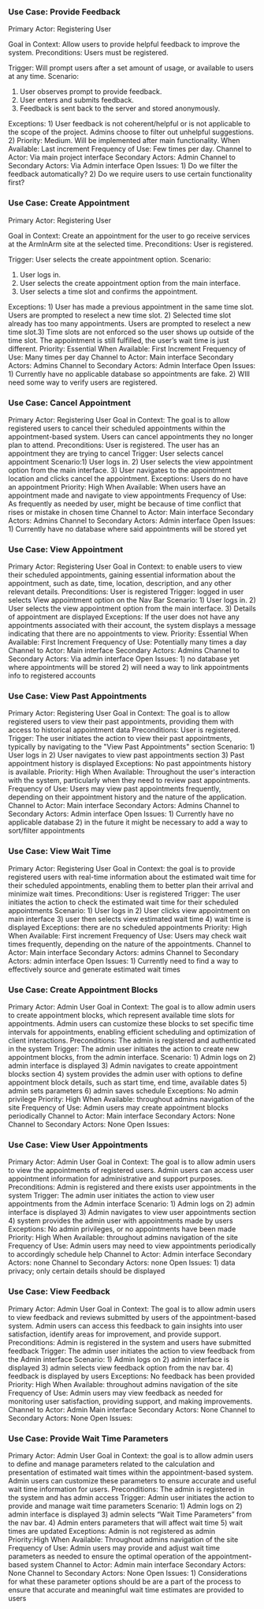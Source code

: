 ### Use Case: Provide Feedback
Primary Actor: Registering User

Goal in Context: Allow users to provide helpful feedback to improve the system. 
Preconditions: Users must be registered.

Trigger: Will prompt users after a set amount of usage, or available to users at any time.
Scenario: 
1) User observes prompt to provide feedback.
2) User enters and submits feedback.
3) Feedback is sent back to the server and stored anonymously.

Exceptions: 1) User feedback is not coherent/helpful or is not applicable to the scope of the project. Admins choose to filter out unhelpful suggestions. 2) 
Priority: Medium. Will be implemented after main functionality. 
When Available: Last increment
Frequency of Use: Few times per day. 
Channel to Actor: Via main project interface
Secondary Actors: Admin
Channel to Secondary Actors: Via Admin interface
Open Issues: 1) Do we filter the feedback automatically? 2) Do we require users to use certain functionality first?

### Use Case: Create Appointment
Primary Actor: Registering User

Goal in Context: Create an appointment for the user to go receive services at the ArmInArm site at the selected time. 
Preconditions: User is registered. 

Trigger: User selects the create appointment option. 
Scenario: 
1) User logs in.
2) User selects the create appointment option from the main interface.
3) User selects a time slot and confirms the appointment.

Exceptions: 1)  User has made a previous appointment in the same time slot. Users are prompted to reselect a new time slot. 2) Selected time slot already has too many appointments. Users are prompted to reselect a new time slot.3) Time slots are not enforced so the user shows up outside of the time slot. The appointment is still fulfilled, the user’s wait time is just different. 
Priority: Essential
When Available: First Increment
Frequency of Use: Many times per day
Channel to Actor: Main interface
Secondary Actors: Admins
Channel to Secondary Actors: Admin Interface
Open Issues: 1) Currently have no applicable database so appointments are fake. 2) WIll need some way to verify users are registered. 

### Use Case: Cancel Appointment
Primary Actor: Registering User 
Goal in Context: The goal is to allow registered users to cancel their scheduled appointments within the appointment-based system. Users can cancel appointments they no longer plan to attend.
Preconditions: User is registered. The user has an appointment they are trying to cancel
Trigger: User selects cancel appointment
Scenario:1) User logs in. 2) User selects the view appointment option from the main interface. 3) User navigates to the appointment location and clicks cancel the appointment. 
Exceptions: Users do no have an appointment 
Priority: High
When Available: When users have an appointment made and navigate to view appointments
Frequency of Use: As frequently as needed by user, might be because of time conflict that rises or mistake in chosen time
Channel to Actor: Main interface
Secondary Actors: Admins
Channel to Secondary Actors: Admin interface
Open Issues: 1) Currently have no database where said appointments will be stored yet

### Use Case: View Appointment
Primary Actor: Registering User
Goal in Context: to enable users to view their scheduled appointments, gaining essential information about the appointment, such as date, time, location, description, and any other relevant details. 
Preconditions: User is registered
Trigger: logged in user selects View appointment option on the Nav Bar
Scenario: 1) User logs in. 2) User selects the view appointment option from the main interface. 3) Details of appointment are displayed
Exceptions: If the user does not have any appointments associated with their account, the system displays a message indicating that there are no appointments to view.
Priority: Essential
When Available: First Increment
Frequency of Use: Potentially many times a day
Channel to Actor: Main interface
Secondary Actors: Admins
Channel to Secondary Actors: Via admin interface
Open Issues: 1) no database yet where appointments will be stored 2) will need a way to link appointments info to registered accounts

### Use Case: View Past Appointments
Primary Actor: Registering User
Goal in Context: The goal is to allow registered users to view their past appointments, providing them with access to historical appointment data 
Preconditions: User is registered.
Trigger: The user initiates the action to view their past appointments, typically by navigating to the "View Past Appointments" section
Scenario: 1) User logs in 2) User navigates to view past appointments section 3) Past appointment history is displayed
Exceptions: No past appointments history is available. 
Priority: High
When Available: Throughout the user's interaction with the system, particularly when they need to review past appointments.
Frequency of Use: Users may view past appointments frequently, depending on their appointment history and the nature of the application.
Channel to Actor: Main interface
Secondary Actors: Admins
Channel to Secondary Actors: Admin interface
Open Issues: 1) Currently have no applicable database 2) in the future it might be necessary to add a way to sort/filter appointments

### Use Case: View Wait Time
Primary Actor: Registering User
Goal in Context: the goal is to provide registered users with real-time information about the estimated wait time for their scheduled appointments, enabling them to better plan their arrival and minimize wait times.
Preconditions: User is registered 
Trigger: The user initiates the action to check the estimated wait time for their scheduled appointments
Scenario: 1) User logs in 2) User clicks view appointment on main interface 3) user then selects view estimated wait time 4) wait time is displayed
Exceptions: there are no scheduled appointments
Priority: High
When Available: First increment
Frequency of Use: Users may check wait times frequently, depending on the nature of the appointments.
Channel to Actor: Main interface
Secondary Actors: admins
Channel to Secondary Actors: admin interface
Open Issues: 1) Currently need to find a way to effectively source and generate estimated wait times

### Use Case: Create Appointment Blocks
Primary Actor: Admin User
Goal in Context: The goal is to allow admin users to create appointment blocks, which represent available time slots for appointments. Admin users can customize these blocks to set specific time intervals for appointments, enabling efficient scheduling and optimization of client interactions.
Preconditions: The admin is registered and authenticated in the system
Trigger: The admin user initiates the action to create new appointment blocks, from the admin interface.
Scenario: 1) Admin logs on 2) admin interface is displayed 3) Admin navigates to create appointment blocks section 4) system provides the admin user with options to define appointment block details, such as start time, end time, available dates 5) admin sets parameters 6) admin saves schedule 
Exceptions: No admin privilege
Priority: High
When Available: throughout admins navigation of the site 
Frequency of Use: Admin users may create appointment blocks periodically
Channel to Actor: Main interface
Secondary Actors: None
Channel to Secondary Actors: None
Open Issues: 

### Use Case: View User Appointments
Primary Actor: Admin User
Goal in Context: The goal is to allow admin users to view the appointments of registered users. Admin users can access user appointment information for administrative and support purposes.
Preconditions: Admin is registered and there exists user appointments in the system
Trigger: The admin user initiates the action to view user appointments from the Admin interface
Scenario: 1) Admin logs on 2) admin interface is displayed 3) Admin navigates to view user appointments section 4) system provides the admin user with appointments made by users 
Exceptions: No admin privileges, or no appointments have been made
Priority: High
When Available: throughout admins navigation of the site
Frequency of Use: Admin users may need to view appointments periodically to accordingly schedule help
Channel to Actor: Admin interface
Secondary Actors: none
Channel to Secondary Actors: none
Open Issues: 1) data privacy; only certain details should be displayed

### Use Case: View Feedback
Primary Actor: Admin User
Goal in Context: The goal is to allow admin users to view feedback and reviews submitted by users of the appointment-based system. Admin users can access this feedback to gain insights into user satisfaction, identify areas for improvement, and provide support.
Preconditions: Admin is registered in the system and users have submitted feedback
Trigger: The admin user initiates the action to view feedback from the Admin interface
Scenario: 1) Admin logs on 2) admin interface is displayed 3) admin selects view feedback option from the nav bar. 4) feedback is displayed by users 
Exceptions: No feedback has been provided 
Priority: High
When Available: throughout admins navigation of the site
Frequency of Use: Admin users may view feedback as needed for monitoring user satisfaction, providing support, and making improvements.
Channel to Actor: Admin Main interface
Secondary Actors: None
Channel to Secondary Actors: None
Open Issues:

### Use Case: Provide Wait Time Parameters
Primary Actor: Admin User
Goal in Context: the goal is to allow admin users to define and manage parameters related to the calculation and presentation of estimated wait times within the appointment-based system. Admin users can customize these parameters to ensure accurate and useful wait time information for users.
Preconditions: The admin is registered in the system and has admin access
Trigger: Admin user initiates the action to provide and manage wait time parameters
Scenario: 1) Admin logs on 2) admin interface is displayed 3) admin selects “Wait Time Parameters” from the nav bar. 4) Admin enters parameters that will affect wait time 5) wait times are updated
Exceptions: Admin is not registered as admin
Priority:High
When Available: Throughout admins navigation of the site
Frequency of Use: Admin users may provide and adjust wait time parameters as needed to ensure the optimal operation of the appointment-based system
Channel to Actor: Admin main interface
Secondary Actors: None
Channel to Secondary Actors: None
Open Issues: 1) Considerations for what these parameter options should be are a part of the process to ensure that accurate and meaningful wait time estimates are provided to users

